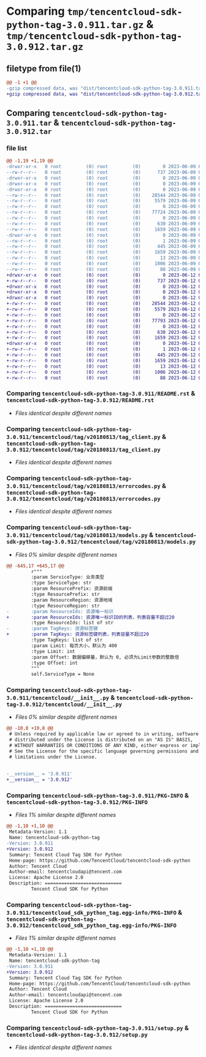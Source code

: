 # Comparing `tmp/tencentcloud-sdk-python-tag-3.0.911.tar.gz` & `tmp/tencentcloud-sdk-python-tag-3.0.912.tar.gz`

## filetype from file(1)

```diff
@@ -1 +1 @@
-gzip compressed data, was "dist/tencentcloud-sdk-python-tag-3.0.911.tar", last modified: Fri Jun  9 02:27:00 2023, max compression
+gzip compressed data, was "dist/tencentcloud-sdk-python-tag-3.0.912.tar", last modified: Mon Jun 12 03:11:44 2023, max compression
```

## Comparing `tencentcloud-sdk-python-tag-3.0.911.tar` & `tencentcloud-sdk-python-tag-3.0.912.tar`

### file list

```diff
@@ -1,19 +1,19 @@
-drwxr-xr-x   0 root         (0) root         (0)        0 2023-06-09 02:27:00.000000 tencentcloud-sdk-python-tag-3.0.911/
--rw-r--r--   0 root         (0) root         (0)      737 2023-06-09 02:27:00.000000 tencentcloud-sdk-python-tag-3.0.911/README.rst
-drwxr-xr-x   0 root         (0) root         (0)        0 2023-06-09 02:27:00.000000 tencentcloud-sdk-python-tag-3.0.911/tencentcloud/
-drwxr-xr-x   0 root         (0) root         (0)        0 2023-06-09 02:27:00.000000 tencentcloud-sdk-python-tag-3.0.911/tencentcloud/tag/
-drwxr-xr-x   0 root         (0) root         (0)        0 2023-06-09 02:27:00.000000 tencentcloud-sdk-python-tag-3.0.911/tencentcloud/tag/v20180813/
--rw-r--r--   0 root         (0) root         (0)    28544 2023-06-09 02:27:00.000000 tencentcloud-sdk-python-tag-3.0.911/tencentcloud/tag/v20180813/tag_client.py
--rw-r--r--   0 root         (0) root         (0)     5579 2023-06-09 02:27:00.000000 tencentcloud-sdk-python-tag-3.0.911/tencentcloud/tag/v20180813/errorcodes.py
--rw-r--r--   0 root         (0) root         (0)        0 2023-06-09 02:27:00.000000 tencentcloud-sdk-python-tag-3.0.911/tencentcloud/tag/v20180813/__init__.py
--rw-r--r--   0 root         (0) root         (0)    77724 2023-06-09 02:27:00.000000 tencentcloud-sdk-python-tag-3.0.911/tencentcloud/tag/v20180813/models.py
--rw-r--r--   0 root         (0) root         (0)        0 2023-06-09 02:27:00.000000 tencentcloud-sdk-python-tag-3.0.911/tencentcloud/tag/__init__.py
--rw-r--r--   0 root         (0) root         (0)      630 2023-06-09 02:27:00.000000 tencentcloud-sdk-python-tag-3.0.911/tencentcloud/__init__.py
--rw-r--r--   0 root         (0) root         (0)     1659 2023-06-09 02:27:00.000000 tencentcloud-sdk-python-tag-3.0.911/PKG-INFO
-drwxr-xr-x   0 root         (0) root         (0)        0 2023-06-09 02:27:00.000000 tencentcloud-sdk-python-tag-3.0.911/tencentcloud_sdk_python_tag.egg-info/
--rw-r--r--   0 root         (0) root         (0)        1 2023-06-09 02:27:00.000000 tencentcloud-sdk-python-tag-3.0.911/tencentcloud_sdk_python_tag.egg-info/dependency_links.txt
--rw-r--r--   0 root         (0) root         (0)      445 2023-06-09 02:27:00.000000 tencentcloud-sdk-python-tag-3.0.911/tencentcloud_sdk_python_tag.egg-info/SOURCES.txt
--rw-r--r--   0 root         (0) root         (0)     1659 2023-06-09 02:27:00.000000 tencentcloud-sdk-python-tag-3.0.911/tencentcloud_sdk_python_tag.egg-info/PKG-INFO
--rw-r--r--   0 root         (0) root         (0)       13 2023-06-09 02:27:00.000000 tencentcloud-sdk-python-tag-3.0.911/tencentcloud_sdk_python_tag.egg-info/top_level.txt
--rw-r--r--   0 root         (0) root         (0)     1006 2023-06-09 02:27:00.000000 tencentcloud-sdk-python-tag-3.0.911/setup.py
--rw-r--r--   0 root         (0) root         (0)       88 2023-06-09 02:27:00.000000 tencentcloud-sdk-python-tag-3.0.911/setup.cfg
+drwxr-xr-x   0 root         (0) root         (0)        0 2023-06-12 03:11:44.000000 tencentcloud-sdk-python-tag-3.0.912/
+-rw-r--r--   0 root         (0) root         (0)      737 2023-06-12 03:11:44.000000 tencentcloud-sdk-python-tag-3.0.912/README.rst
+drwxr-xr-x   0 root         (0) root         (0)        0 2023-06-12 03:11:44.000000 tencentcloud-sdk-python-tag-3.0.912/tencentcloud/
+drwxr-xr-x   0 root         (0) root         (0)        0 2023-06-12 03:11:44.000000 tencentcloud-sdk-python-tag-3.0.912/tencentcloud/tag/
+drwxr-xr-x   0 root         (0) root         (0)        0 2023-06-12 03:11:44.000000 tencentcloud-sdk-python-tag-3.0.912/tencentcloud/tag/v20180813/
+-rw-r--r--   0 root         (0) root         (0)    28544 2023-06-12 03:11:44.000000 tencentcloud-sdk-python-tag-3.0.912/tencentcloud/tag/v20180813/tag_client.py
+-rw-r--r--   0 root         (0) root         (0)     5579 2023-06-12 03:11:44.000000 tencentcloud-sdk-python-tag-3.0.912/tencentcloud/tag/v20180813/errorcodes.py
+-rw-r--r--   0 root         (0) root         (0)        0 2023-06-12 03:11:44.000000 tencentcloud-sdk-python-tag-3.0.912/tencentcloud/tag/v20180813/__init__.py
+-rw-r--r--   0 root         (0) root         (0)    77793 2023-06-12 03:11:44.000000 tencentcloud-sdk-python-tag-3.0.912/tencentcloud/tag/v20180813/models.py
+-rw-r--r--   0 root         (0) root         (0)        0 2023-06-12 03:11:44.000000 tencentcloud-sdk-python-tag-3.0.912/tencentcloud/tag/__init__.py
+-rw-r--r--   0 root         (0) root         (0)      630 2023-06-12 03:11:44.000000 tencentcloud-sdk-python-tag-3.0.912/tencentcloud/__init__.py
+-rw-r--r--   0 root         (0) root         (0)     1659 2023-06-12 03:11:44.000000 tencentcloud-sdk-python-tag-3.0.912/PKG-INFO
+drwxr-xr-x   0 root         (0) root         (0)        0 2023-06-12 03:11:44.000000 tencentcloud-sdk-python-tag-3.0.912/tencentcloud_sdk_python_tag.egg-info/
+-rw-r--r--   0 root         (0) root         (0)        1 2023-06-12 03:11:44.000000 tencentcloud-sdk-python-tag-3.0.912/tencentcloud_sdk_python_tag.egg-info/dependency_links.txt
+-rw-r--r--   0 root         (0) root         (0)      445 2023-06-12 03:11:44.000000 tencentcloud-sdk-python-tag-3.0.912/tencentcloud_sdk_python_tag.egg-info/SOURCES.txt
+-rw-r--r--   0 root         (0) root         (0)     1659 2023-06-12 03:11:44.000000 tencentcloud-sdk-python-tag-3.0.912/tencentcloud_sdk_python_tag.egg-info/PKG-INFO
+-rw-r--r--   0 root         (0) root         (0)       13 2023-06-12 03:11:44.000000 tencentcloud-sdk-python-tag-3.0.912/tencentcloud_sdk_python_tag.egg-info/top_level.txt
+-rw-r--r--   0 root         (0) root         (0)     1006 2023-06-12 03:11:44.000000 tencentcloud-sdk-python-tag-3.0.912/setup.py
+-rw-r--r--   0 root         (0) root         (0)       88 2023-06-12 03:11:44.000000 tencentcloud-sdk-python-tag-3.0.912/setup.cfg
```

### Comparing `tencentcloud-sdk-python-tag-3.0.911/README.rst` & `tencentcloud-sdk-python-tag-3.0.912/README.rst`

 * *Files identical despite different names*

### Comparing `tencentcloud-sdk-python-tag-3.0.911/tencentcloud/tag/v20180813/tag_client.py` & `tencentcloud-sdk-python-tag-3.0.912/tencentcloud/tag/v20180813/tag_client.py`

 * *Files identical despite different names*

### Comparing `tencentcloud-sdk-python-tag-3.0.911/tencentcloud/tag/v20180813/errorcodes.py` & `tencentcloud-sdk-python-tag-3.0.912/tencentcloud/tag/v20180813/errorcodes.py`

 * *Files identical despite different names*

### Comparing `tencentcloud-sdk-python-tag-3.0.911/tencentcloud/tag/v20180813/models.py` & `tencentcloud-sdk-python-tag-3.0.912/tencentcloud/tag/v20180813/models.py`

 * *Files 0% similar despite different names*

```diff
@@ -645,17 +645,17 @@
         r"""
         :param ServiceType: 业务类型
         :type ServiceType: str
         :param ResourcePrefix: 资源前缀
         :type ResourcePrefix: str
         :param ResourceRegion: 资源地域
         :type ResourceRegion: str
-        :param ResourceIds: 资源唯一标识
+        :param ResourceIds: 资源唯一标识ID的列表，列表容量不超过20
         :type ResourceIds: list of str
-        :param TagKeys: 资源标签键
+        :param TagKeys: 资源标签键列表，列表容量不超过20
         :type TagKeys: list of str
         :param Limit: 每页大小，默认为 400
         :type Limit: int
         :param Offset: 数据偏移量，默认为 0, 必须为Limit参数的整数倍
         :type Offset: int
         """
         self.ServiceType = None
```

### Comparing `tencentcloud-sdk-python-tag-3.0.911/tencentcloud/__init__.py` & `tencentcloud-sdk-python-tag-3.0.912/tencentcloud/__init__.py`

 * *Files 0% similar despite different names*

```diff
@@ -10,8 +10,8 @@
 # Unless required by applicable law or agreed to in writing, software
 # distributed under the License is distributed on an "AS IS" BASIS,
 # WITHOUT WARRANTIES OR CONDITIONS OF ANY KIND, either express or implied.
 # See the License for the specific language governing permissions and
 # limitations under the License.
 
 
-__version__ = '3.0.911'
+__version__ = '3.0.912'
```

### Comparing `tencentcloud-sdk-python-tag-3.0.911/PKG-INFO` & `tencentcloud-sdk-python-tag-3.0.912/PKG-INFO`

 * *Files 1% similar despite different names*

```diff
@@ -1,10 +1,10 @@
 Metadata-Version: 1.1
 Name: tencentcloud-sdk-python-tag
-Version: 3.0.911
+Version: 3.0.912
 Summary: Tencent Cloud Tag SDK for Python
 Home-page: https://github.com/TencentCloud/tencentcloud-sdk-python
 Author: Tencent Cloud
 Author-email: tencentcloudapi@tencent.com
 License: Apache License 2.0
 Description: ============================
         Tencent Cloud SDK for Python
```

### Comparing `tencentcloud-sdk-python-tag-3.0.911/tencentcloud_sdk_python_tag.egg-info/PKG-INFO` & `tencentcloud-sdk-python-tag-3.0.912/tencentcloud_sdk_python_tag.egg-info/PKG-INFO`

 * *Files 1% similar despite different names*

```diff
@@ -1,10 +1,10 @@
 Metadata-Version: 1.1
 Name: tencentcloud-sdk-python-tag
-Version: 3.0.911
+Version: 3.0.912
 Summary: Tencent Cloud Tag SDK for Python
 Home-page: https://github.com/TencentCloud/tencentcloud-sdk-python
 Author: Tencent Cloud
 Author-email: tencentcloudapi@tencent.com
 License: Apache License 2.0
 Description: ============================
         Tencent Cloud SDK for Python
```

### Comparing `tencentcloud-sdk-python-tag-3.0.911/setup.py` & `tencentcloud-sdk-python-tag-3.0.912/setup.py`

 * *Files identical despite different names*

